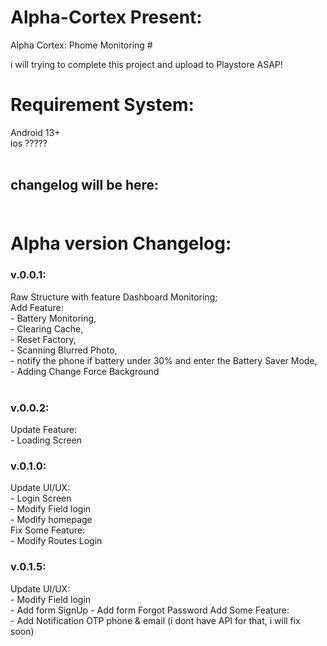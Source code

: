 # Alpha-Cortex Present:
Alpha Cortex: Phome Monitoring <ALPHA VERSION> #

i will trying to complete this project and upload to Playstore ASAP!

# Requirement System:<br>
Android 13+<br>
ios ?????<br><br>

## changelog will be here:<br><br>
# Alpha version Changelog:<br>
### v.0.0.1:<br>
Raw Structure with feature Dashboard Monitoring;<br>
Add Feature:<br>
    - Battery Monitoring,<br>
    - Clearing Cache,<br>
    - Reset Factory,<br>
    - Scanning Blurred Photo,<br>
    - notify the phone if battery under 30% and enter the Battery Saver Mode,<br>
    - Adding Change Force Background<br><br>
### v.0.0.2:<br>
Update Feature:<br>
    - Loading Screen<br>


### v.0.1.0:<br>
Update UI/UX:<br>
    - Login Screen<br>
    - Modify Field login<br>
    - Modify homepage<br>
Fix Some Feature:<br>
    - Modify Routes Login<br>


### v.0.1.5:<br>
Update UI/UX:<br>
    - Modify Field login<br>
    - Add form SignUp
    - Add form Forgot Password
Add Some Feature:<br>
    - Add Notification OTP phone & email (i dont have API for that, i will fix soon)